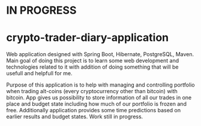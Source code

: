 
# IN PROGRESS
# crypto-trader-diary-application

Web application designed with Spring Boot, Hibernate, PostgreSQL, Maven. Main goal of doing this project is to learn some 
web development and technologies related to it with addition of doing something that will be usefull and helpfull for me.

Purpose of this application is to help with managing and controlling portfolio when trading 
alt-coins (every cryptocurrency other than bitcoin) with bitcoin. App gives us possibility to store information of all our
trades in one place and budget state including how much of our portfolio is frozen and free. Additionally application
provides some time predictions based on earlier results and budget states. Work still in progress.
